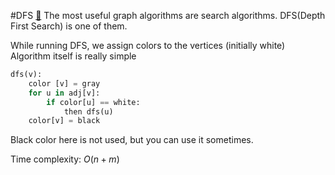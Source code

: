 #DFS [:link:](https://codeforces.com/blog/entry/16221)
The most useful graph algorithms are search algorithms. DFS(Depth First Search) is one of them.

While running DFS, we assign colors to the vertices (initially white) Algorithm itself is really simple

```python
dfs(v):
    color [v] = gray
    for u in adj[v]:
        if color[u] == white:
            then dfs(u)
    color[v] = black
```

Black color here is not used, but you can use it sometimes.

Time complexity: $O(n + m)$
